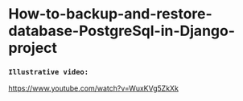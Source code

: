 # How-to-backup-and-restore-database-PostgreSql-in-Django-project

### `Illustrative video:`

https://www.youtube.com/watch?v=WuxKVg5ZkXk
